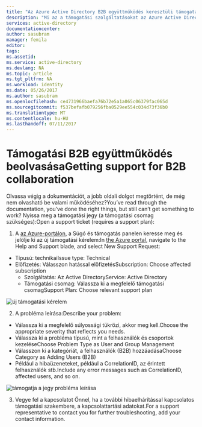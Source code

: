 ```yaml
---
title: "Az Azure Active Directory B2B együttműködés keresztüli támogatás |} Microsoft Docs"
description: "Mi az a támogatási szolgáltatásokat az Azure Active Directory B2B együttműködés?"
services: active-directory
documentationcenter: 
author: sasubram
manager: femila
editor: 
tags: 
ms.assetid: 
ms.service: active-directory
ms.devlang: NA
ms.topic: article
ms.tgt_pltfrm: NA
ms.workload: identity
ms.date: 05/26/2017
ms.author: sasubram
ms.openlocfilehash: ce4731966baefa76b72e5a1a065c06379fac065d
ms.sourcegitcommit: f537befafb079256fba0529ee554c034d73f36b0
ms.translationtype: MT
ms.contentlocale: hu-HU
ms.lasthandoff: 07/11/2017
---
```

# <a name="getting-support-for-b2b-collaboration"></a><span data-ttu-id="95927-103">Támogatási B2B együttműködés beolvasása</span><span class="sxs-lookup"><span data-stu-id="95927-103">Getting support for B2B collaboration</span></span>

<span data-ttu-id="95927-104">Olvassa végig a dokumentációt, a jobb oldali dolgot megtörtént, de még nem olvasható be valami működéséhez?</span><span class="sxs-lookup"><span data-stu-id="95927-104">You’ve read through the documentation, you’ve done the right things, but still can’t get something to work?</span></span> <span data-ttu-id="95927-105">Nyissa meg a támogatási jegy (a támogatási csomag szükséges):</span><span class="sxs-lookup"><span data-stu-id="95927-105">Open a support ticket (requires a support plan):</span></span>

1. <span data-ttu-id="95927-106">A [az Azure-portálon](https://portal.azure.com), a Súgó és támogatás panelen keresse meg és jelölje ki az új támogatási kérelem:</span><span class="sxs-lookup"><span data-stu-id="95927-106">In [the Azure portal](https://portal.azure.com), navigate to the Help and Support blade, and select New Support Request:</span></span>
  - <span data-ttu-id="95927-107">Típusú: technikai</span><span class="sxs-lookup"><span data-stu-id="95927-107">Issue type: Technical</span></span>
  - <span data-ttu-id="95927-108">Előfizetés: Válasszon hatással előfizetés</span><span class="sxs-lookup"><span data-stu-id="95927-108">Subscription: Choose affected subscription</span></span>
    - <span data-ttu-id="95927-109">Szolgáltatás: Az Active Directory</span><span class="sxs-lookup"><span data-stu-id="95927-109">Service: Active Directory</span></span>
    - <span data-ttu-id="95927-110">Támogatási csomag: Válassza ki a megfelelő támogatási csomag</span><span class="sxs-lookup"><span data-stu-id="95927-110">Support Plan: Choose relevant support plan</span></span>

  ![új támogatási kérelem](media/active-directory-b2b-support/new-support-request.png)

2. <span data-ttu-id="95927-112">A probléma leírása:</span><span class="sxs-lookup"><span data-stu-id="95927-112">Describe your problem:</span></span>
  - <span data-ttu-id="95927-113">Válassza ki a megfelelő súlyossági tükrözi, akkor meg kell.</span><span class="sxs-lookup"><span data-stu-id="95927-113">Choose the appropriate severity that reflects you needs.</span></span>
  - <span data-ttu-id="95927-114">Válassza ki a probléma típusú, mint a felhasználók és csoportok kezelése</span><span class="sxs-lookup"><span data-stu-id="95927-114">Choose Problem Type as User and Group Management</span></span>
  - <span data-ttu-id="95927-115">Válasszon ki a kategóriát, a felhasználók (B2B) hozzáadása</span><span class="sxs-lookup"><span data-stu-id="95927-115">Choose Category as Adding Users (B2B)</span></span>
  - <span data-ttu-id="95927-116">Például a hibaüzeneteket, például a CorrelationID, az érintett felhasználók stb.</span><span class="sxs-lookup"><span data-stu-id="95927-116">Include any error messages such as CorrelationID, affected users, and so on.</span></span>

  ![támogatja a jegy probléma leírása](media/active-directory-b2b-support/problem-description.png)

3. <span data-ttu-id="95927-118">Vegye fel a kapcsolatot Önnel, ha a további hibaelhárítással kapcsolatos támogatási szakembere, a kapcsolattartási adatokat.</span><span class="sxs-lookup"><span data-stu-id="95927-118">For a support representative to contact you for further troubleshooting, add your contact information.</span></span>
